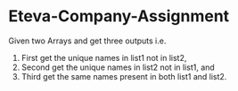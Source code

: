 # Eteva-Company-Assignment

Given two Arrays and get three outputs i.e. 

1. First get the unique names in list1 not in list2, 
2. Second get the unique names in list2 not in list1, and
3. Third get the same names present in both list1 and list2.
